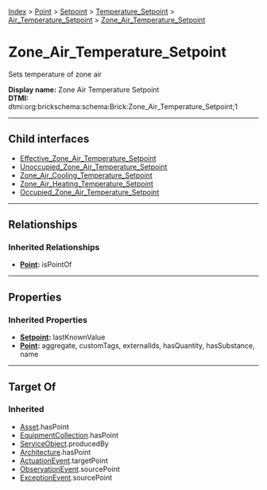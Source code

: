 [Index](../../../../../index.md) > [Point](../../../../Point.md) > [Setpoint](../../../Setpoint.md) > [Temperature_Setpoint](../../Temperature_Setpoint.md) > [Air_Temperature_Setpoint](../Air_Temperature_Setpoint.md) > [Zone_Air_Temperature_Setpoint](#)
# Zone_Air_Temperature_Setpoint

Sets temperature of zone air


**Display name:** Zone Air Temperature Setpoint<br />
**DTMI:** dtmi:org:brickschema:schema:Brick:Zone_Air_Temperature_Setpoint;1

---

## Child interfaces
* [Effective_Zone_Air_Temperature_Setpoint](Effective_Zone_Air_Temperature_Setpoint.md)
* [Unoccupied_Zone_Air_Temperature_Setpoint](Unoccupied_Zone_Air_Temperature_Setpoint.md)
* [Zone_Air_Cooling_Temperature_Setpoint](Zone_Air_Cooling_Temperature_Setpoint.md)
* [Zone_Air_Heating_Temperature_Setpoint](Zone_Air_Heating_Temperature_Setpoint.md)
* [Occupied_Zone_Air_Temperature_Setpoint](Occupied_Zone_Air_Temperature_Setpoint.md)

---

## Relationships

### Inherited Relationships
* **[Point](../../../../Point.md):** isPointOf

---

## Properties

### Inherited Properties
* **[Setpoint](../../../Setpoint.md):** lastKnownValue
* **[Point](../../../../Point.md):** aggregate, customTags, externalIds, hasQuantity, hasSubstance, name

---

## Target Of
### Inherited
* [Asset](../../../../../Asset/Asset.md).hasPoint
* [EquipmentCollection](../../../../../Collection/EquipmentCollection.md).hasPoint
* [ServiceObject](../../../../../Information/ServiceObject/ServiceObject.md).producedBy
* [Architecture](../../../../../Space/Architecture/Architecture.md).hasPoint
* [ActuationEvent](../../../../../Event/PointEvent/ActuationEvent.md).targetPoint
* [ObservationEvent](../../../../../Event/PointEvent/ObservationEvent.md).sourcePoint
* [ExceptionEvent](../../../../../Event/PointEvent/ExceptionEvent.md).sourcePoint
